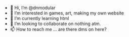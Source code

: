 - 👋 Hi, I’m @dnmodular
- 👀 I’m interested in games, art, making my own website
- 🌱 I’m currently learning html
- 💞️ I’m looking to collaborate on nothing atm.
- 📫 How to reach me ... are there dms on here?

<!---
dnmodular/dnmodular is a ✨ special ✨ repository because its `README.md` (this file) appears on your GitHub profile.
You can click the Preview link to take a look at your changes.
--->
